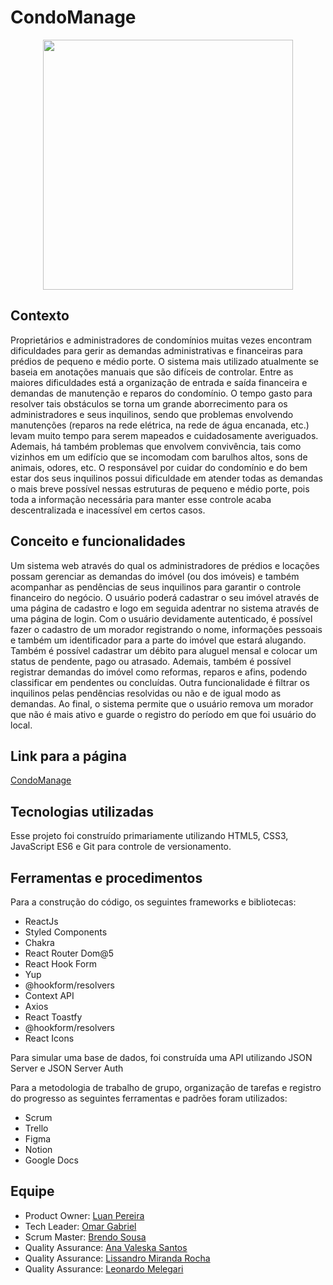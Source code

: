# CondoManage

<div align="center">
  <img src="./src/Assets/Images/Logo1.png" witdth="400" height="400"/>
</div>  

## Contexto

<p>Proprietários e administradores de condomínios muitas vezes encontram dificuldades para gerir as demandas administrativas e financeiras para prédios de pequeno e médio porte. O sistema mais utilizado atualmente se baseia em anotações manuais que são difíceis de controlar. Entre as maiores dificuldades está a organização de entrada e saída financeira e demandas de manutenção e reparos do condomínio. O tempo gasto para resolver tais obstáculos se torna um grande aborrecimento para os administradores e seus inquilinos, sendo que problemas envolvendo manutenções (reparos na rede elétrica, na rede de água encanada, etc.) levam muito tempo para serem mapeados e cuidadosamente averiguados. Ademais, há também problemas que envolvem convivência, tais como vizinhos em um edifício que se incomodam com barulhos altos, sons de animais, odores, etc. O responsável por cuidar do condomínio e do bem estar dos seus inquilinos possui dificuldade em atender todas as demandas o mais breve possível nessas estruturas de pequeno e médio porte, pois toda a informação necessária para manter esse controle acaba descentralizada e inacessível em certos casos.<p/>


## Conceito e funcionalidades

<p>Um sistema web através do qual os administradores de prédios e locações possam gerenciar as demandas do imóvel (ou dos imóveis) e também acompanhar as pendências de seus inquilinos para garantir o controle financeiro do negócio. O usuário poderá cadastrar o seu imóvel através de uma página de cadastro e logo em seguida adentrar no sistema através de uma página de login. Com o usuário devidamente autenticado, é possível fazer o cadastro de um morador registrando o nome, informações pessoais e também um identificador para a parte do imóvel que estará alugando. Também é possível cadastrar um débito para aluguel mensal e colocar um status de pendente, pago ou atrasado. Ademais, também é possível registrar demandas do imóvel como reformas, reparos e afins, podendo classificar em pendentes ou concluídas. Outra funcionalidade é filtrar os inquilinos pelas pendências resolvidas ou não e de igual modo as demandas. Ao final, o sistema permite que o usuário remova um morador que não é mais ativo e guarde o registro do período em que foi usuário do local.
</p>

<h2>Link para a página</h2>
<a href="https://condomanage-kappa.vercel.app/">CondoManage<a/>
  
## Tecnologias utilizadas

<p>Esse projeto foi construído primariamente utilizando HTML5, CSS3, JavaScript ES6 e Git para controle de versionamento.</p>
  
## Ferramentas e procedimentos

  <p>Para a construção do código, os seguintes frameworks e bibliotecas:</p>
  <ul>
    <li>ReactJs</li>
    <li>Styled Components</li>
    <li>Chakra</li>
    <li>React Router Dom@5</li>
    <li>React Hook Form</li>
    <li>Yup</li>
    <li>@hookform/resolvers</li>
    <li>Context API</li>
    <li>Axios</li>
    <li>React Toastfy</li>
    <li>@hookform/resolvers</li>
    <li>React Icons</li>
  </ul>
  
  <p>Para simular uma base de dados, foi construída uma API utilizando JSON Server e JSON Server Auth</p>
  
  <p>Para a metodologia de trabalho de grupo, organização de tarefas e registro do progresso as seguintes ferramentas e padrões foram utilizados:</p>
  <ul>
    <li>Scrum</li>
    <li>Trello</li>
    <li>Figma</li>
    <li>Notion</li>
    <li>Google Docs</li>
  </ul>

## Equipe
  
  - Product Owner: <a href="https://github.com/LuanPBS98">Luan Pereira</a>
  - Tech Leader: <a href="https://github.com/omarcolombari">Omar Gabriel</a>
  - Scrum Master: <a href="https://github.com/brendosousa">Brendo Sousa</a>
  - Quality Assurance: <a href="https://github.com/anavaleska2908">Ana Valeska Santos</a>
  - Quality Assurance: <a href="https://github.com/lissandrojs">Lissandro Miranda Rocha</a>
  - Quality Assurance: <a href="https://github.com/leomelegari">Leonardo Melegari</a>
  

